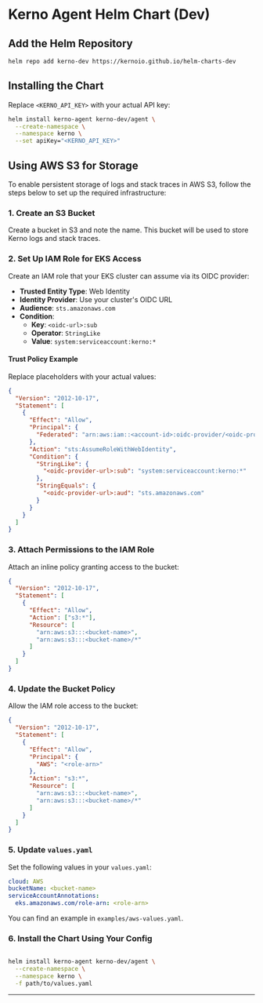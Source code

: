 # Kerno Agent Helm Chart (Dev)

## Add the Helm Repository

```bash
helm repo add kerno-dev https://kernoio.github.io/helm-charts-dev
```

## Installing the Chart

Replace `<KERNO_API_KEY>` with your actual API key:

```bash
helm install kerno-agent kerno-dev/agent \
  --create-namespace \
  --namespace kerno \
  --set apiKey="<KERNO_API_KEY>"
```

## Using AWS S3 for Storage

To enable persistent storage of logs and stack traces in AWS S3, follow the steps below to set up the required infrastructure:

### 1. Create an S3 Bucket

Create a bucket in S3 and note the name. This bucket will be used to store Kerno logs and stack traces.

### 2. Set Up IAM Role for EKS Access

Create an IAM role that your EKS cluster can assume via its OIDC provider:

- **Trusted Entity Type**: Web Identity
- **Identity Provider**: Use your cluster's OIDC URL
- **Audience**: `sts.amazonaws.com`
- **Condition**:
    - **Key**: `<oidc-url>:sub`
    - **Operator**: `StringLike`
    - **Value**: `system:serviceaccount:kerno:*`

#### Trust Policy Example

Replace placeholders with your actual values:

```json
{
  "Version": "2012-10-17",
  "Statement": [
    {
      "Effect": "Allow",
      "Principal": {
        "Federated": "arn:aws:iam::<account-id>:oidc-provider/<oidc-provider-url>"
      },
      "Action": "sts:AssumeRoleWithWebIdentity",
      "Condition": {
        "StringLike": {
          "<oidc-provider-url>:sub": "system:serviceaccount:kerno:*"
        },
        "StringEquals": {
          "<oidc-provider-url>:aud": "sts.amazonaws.com"
        }
      }
    }
  ]
}
```

### 3. Attach Permissions to the IAM Role

Attach an inline policy granting access to the bucket:

```json
{
  "Version": "2012-10-17",
  "Statement": [
    {
      "Effect": "Allow",
      "Action": ["s3:*"],
      "Resource": [
        "arn:aws:s3:::<bucket-name>",
        "arn:aws:s3:::<bucket-name>/*"
      ]
    }
  ]
}
```

### 4. Update the Bucket Policy

Allow the IAM role access to the bucket:

```json
{
  "Version": "2012-10-17",
  "Statement": [
    {
      "Effect": "Allow",
      "Principal": {
        "AWS": "<role-arn>"
      },
      "Action": "s3:*",
      "Resource": [
        "arn:aws:s3:::<bucket-name>",
        "arn:aws:s3:::<bucket-name>/*"
      ]
    }
  ]
}
```

### 5. Update `values.yaml`

Set the following values in your `values.yaml`:

```yaml
cloud: AWS
bucketName: <bucket-name>
serviceAccountAnnotations:
  eks.amazonaws.com/role-arn: <role-arn>
```

You can find an example in `examples/aws-values.yaml`.

### 6. Install the Chart Using Your Config

```bash

helm install kerno-agent kerno-dev/agent \
  --create-namespace \
  --namespace kerno \
  -f path/to/values.yaml
```
---
